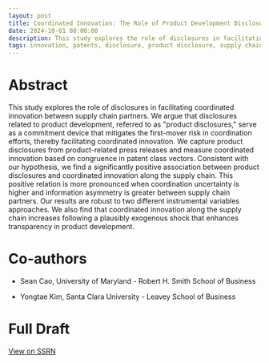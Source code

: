 ```yaml
---
layout: post
title: Coordinated Innovation: The Role of Product Development Disclosures
date: 2024-10-01 00:00:00
description: This study explores the role of disclosures in facilitating coordinated innovation between supply chain partners. We argue that disclosures related to product development, referred to as 'product disclosures', serve as a commitment device that mitigates the first-mover risk in coordination efforts, thereby facilitating coordinated innovation. We capture product disclosures from product-related press releases and measure coordinated innovation based on congruence in patent class vectors. Consistent with our hypothesis, we find a significantly positive association between product disclosures and coordinated innovation along the supply chain. This positive relation is more pronounced when coordination uncertainty is higher and information asymmetry is greater between supply chain partners. Our results are robust to two different instrumental variables approaches. We also find that coordinated innovation along the supply chain increases following a plausibly exogenous shock that enhances transparency in product development.
tags: innovation, patents, disclosure, product disclosure, supply chain, coordination
---
```



# Abstract

This study explores the role of disclosures in facilitating coordinated innovation between supply chain partners. We argue that disclosures related to product development, referred to as "product disclosures," serve as a commitment device that mitigates the first-mover risk in coordination efforts, thereby facilitating coordinated innovation. We capture product disclosures from product-related press releases and measure coordinated innovation based on congruence in patent class vectors. Consistent with our hypothesis, we find a significantly positive association between product disclosures and coordinated innovation along the supply chain. This positive relation is more pronounced when coordination uncertainty is higher and information asymmetry is greater between supply chain partners. Our results are robust to two different instrumental variables approaches. We also find that coordinated innovation along the supply chain increases following a plausibly exogenous shock that enhances transparency in product development.

# Co-authors
- Sean Cao, University of Maryland - Robert H. Smith School of Business

- Yongtae Kim, Santa Clara University - Leavey School of Business

# Full Draft
<a href="https://papers.ssrn.com/abstract=4870152">View on SSRN</a>
